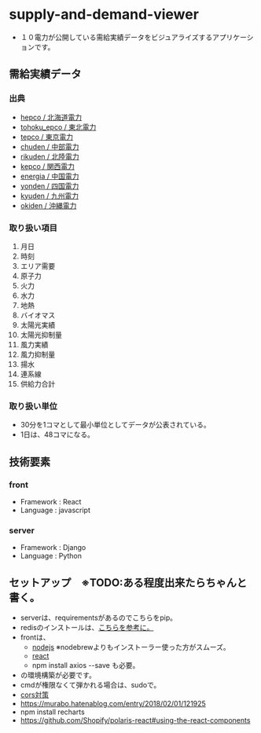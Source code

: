 # supply-and-demand-viewer
- １０電力が公開している需給実績データをビジュアライズするアプリケーションです。

## 需給実績データ
### 出典

 - [hepco / 北海道電力](https://www.hepco.co.jp/energy/recyclable_energy/fixedprice_purchase/supply_demand_results.html)
 - [tohoku_epco / 東北電力](http://setsuden.tohoku-epco.co.jp/download.html)
 - [tepco / 東京電力](http://www.tepco.co.jp/forecast/html/area_data-j.html)
 - [chuden / 中部電力](https://denki-yoho.chuden.jp/)
 - [rikuden / 北陸電力](http://www.rikuden.co.jp/rule/area_jisseki.html)
 - [kepco / 関西電力](https://www.kepco.co.jp/energy_supply/supply/denkiyoho/area_jisseki.html)
 - [energia / 中国電力](http://www.energia.co.jp/retailer/eria_jyukyu.html)
 - [yonden / 四国電力](https://www.yonden.co.jp/nw/renewable_energy/data/supply_demand.html)
 - [kyuden / 九州電力](http://www.kyuden.co.jp/wheeling_disclosure.html)
 - [okiden / 沖縄電力](https://www.okiden.co.jp/business-support/service/supply-and-demand/index.html)

### 取り扱い項目

  1. 月日
  2. 時刻
  3. エリア需要
  4. 原子力
  5. 火力
  6. 水力
  7. 地熱
  8. バイオマス
  9. 太陽光実績
  10. 太陽光抑制量
  11. 風力実績
  12. 風力抑制量
  13. 揚水
  14. 連系線
  15. 供給力合計
   
### 取り扱い単位
 - 30分を1コマとして最小単位としてデータが公表されている。
 - 1日は、48コマになる。

## 技術要素
### front
 - Framework : React
 - Language : javascript

### server

 - Framework : Django
 - Language : Python

 
## セットアップ　※TODO:ある程度出来たらちゃんと書く。
 - serverは、requirementsがあるのでこちらをpip。
 - redisのインストールは、[こちらを参考に。](https://qiita.com/sawa-@github/items/1f303626bdc219ea8fa1)
 - frontは、
   - [nodejs](https://reffect.co.jp/html/npm-install-in-mac) ※nodebrewよりもインストーラー使った方がスムーズ。
   - [react](https://qiita.com/spice/items/b75afb607f1d2e1172a2#react%E3%81%AE%E4%BE%BF%E5%88%A9%E3%81%AA%E3%82%B3%E3%83%9E%E3%83%B3%E3%83%89%E3%82%92%E4%BD%BF%E3%81%88%E3%82%8B%E3%82%88%E3%81%86%E3%81%AB%E3%81%99%E3%82%8B)
   - npm install axios --save も必要。
 - の環境構築が必要です。
 - cmdが権限なくて弾かれる場合は、sudoで。
 - [cors対策](https://qiita.com/karintou/items/52ee1f7c5fa641980188)
 - https://murabo.hatenablog.com/entry/2018/02/01/121925
 - npm install recharts
 - https://github.com/Shopify/polaris-react#using-the-react-components
 